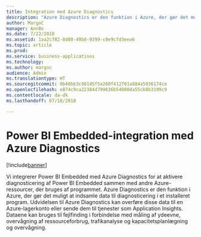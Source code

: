 ```yaml
---
title: Integration med Azure Diagnostics
description: "Azure Diagnostics er den funktion i Azure, der gør det muligt at indsamle data til diagnosticering i et installeret program."
author: MargoC
manager: AnnBe
ms.date: 7/22/2018
ms.assetid: 1aa2c782-8d80-49b8-9399-c0e9cfd3eea6
ms.topic: article
ms.prod: 
ms.service: business-applications
ms.technology: 
ms.author: margoc
audience: Admin
ms.translationtype: HT
ms.sourcegitcommit: 0b40bb3c98145f5a260f412701a884a5936174ce
ms.openlocfilehash: e874c9ca22384d799636b54080da55cb8b3199c9
ms.contentlocale: da-dk
ms.lasthandoff: 07/18/2018

---
```

#  <a name="power-bi-embedded-integration-with-azure-diagnostics"></a>Power BI Embedded-integration med Azure Diagnostics 




[!include[banner](../../../includes/banner.md)]

Vi integrerer Power BI Embedded med Azure Diagnostics for at aktivere diagnosticering af Power BI Embedded sammen med andre Azure-ressourcer, der bruges af programmet. Azure Diagnostics er den funktion i Azure, der gør det muligt at indsamle data til diagnosticering i et installeret program. Udvidelsen til Azure Diagnostics kan overføre disse data til en Azure-lagerkonto eller sende dem til tjenester som Application Insights. Dataene kan bruges til fejlfinding i forbindelse med måling af ydeevne, overvågning af ressourceforbrug, trafikanalyse og kapacitetsplanlægning og overvågning. 

